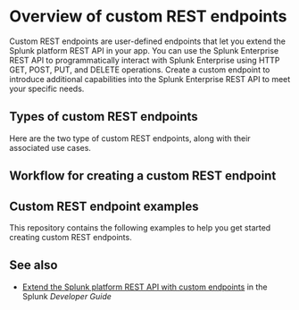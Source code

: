 # Overview of custom REST endpoints

Custom REST endpoints are user-defined endpoints that let you extend the Splunk platform REST API in your app. You can use the Splunk Enterprise REST API to programmatically interact with Splunk Enterprise using HTTP GET, POST, PUT, and DELETE operations. Create a custom endpoint to introduce additional capabilities into the Splunk Enterprise REST API to meet your specific needs.

## Types of custom REST endpoints

Here are the two type of custom REST endpoints, along with their associated use cases.

## Workflow for creating a custom REST endpoint

## Custom REST endpoint examples

This repository contains the following examples to help you get started creating custom REST endpoints.

## See also

* [Extend the Splunk platform REST API with custom endpoints](https://dev.splunk.com/enterprise/docs/devtools/customrestendpoints) in the Splunk *Developer Guide*